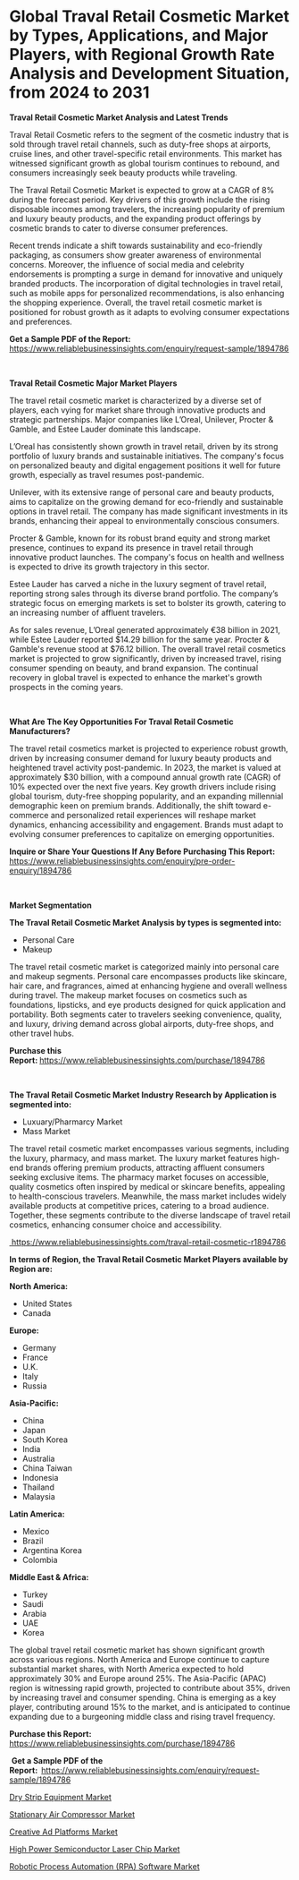 <p><h1>Global Traval Retail Cosmetic Market by Types, Applications, and Major Players, with Regional Growth Rate Analysis and Development Situation, from 2024 to 2031</h1></p><p><strong>Traval Retail Cosmetic Market Analysis and Latest Trends</strong></p>
<p><p>Traval Retail Cosmetic refers to the segment of the cosmetic industry that is sold through travel retail channels, such as duty-free shops at airports, cruise lines, and other travel-specific retail environments. This market has witnessed significant growth as global tourism continues to rebound, and consumers increasingly seek beauty products while traveling. </p><p>The Traval Retail Cosmetic Market is expected to grow at a CAGR of 8% during the forecast period. Key drivers of this growth include the rising disposable incomes among travelers, the increasing popularity of premium and luxury beauty products, and the expanding product offerings by cosmetic brands to cater to diverse consumer preferences. </p><p>Recent trends indicate a shift towards sustainability and eco-friendly packaging, as consumers show greater awareness of environmental concerns. Moreover, the influence of social media and celebrity endorsements is prompting a surge in demand for innovative and uniquely branded products. The incorporation of digital technologies in travel retail, such as mobile apps for personalized recommendations, is also enhancing the shopping experience. Overall, the travel retail cosmetic market is positioned for robust growth as it adapts to evolving consumer expectations and preferences.</p></p>
<p><strong>Get a Sample PDF of the Report:&nbsp;</strong> <a href="https://www.reliablebusinessinsights.com/enquiry/request-sample/1894786?utm_campaign=48&utm_medium=2&utm_source=Github&utm_content=ia&utm_term=24102024&utm_id=traval-retail-cosmetic">https://www.reliablebusinessinsights.com/enquiry/request-sample/1894786</a></p>
<p>&nbsp;</p>
<p><strong>Traval Retail Cosmetic Major Market Players</strong></p>
<p><p>The travel retail cosmetic market is characterized by a diverse set of players, each vying for market share through innovative products and strategic partnerships. Major companies like L’Oreal, Unilever, Procter & Gamble, and Estee Lauder dominate this landscape. </p><p>L’Oreal has consistently shown growth in travel retail, driven by its strong portfolio of luxury brands and sustainable initiatives. The company's focus on personalized beauty and digital engagement positions it well for future growth, especially as travel resumes post-pandemic.</p><p>Unilever, with its extensive range of personal care and beauty products, aims to capitalize on the growing demand for eco-friendly and sustainable options in travel retail. The company has made significant investments in its brands, enhancing their appeal to environmentally conscious consumers.</p><p>Procter & Gamble, known for its robust brand equity and strong market presence, continues to expand its presence in travel retail through innovative product launches. The company's focus on health and wellness is expected to drive its growth trajectory in this sector.</p><p>Estee Lauder has carved a niche in the luxury segment of travel retail, reporting strong sales through its diverse brand portfolio. The company’s strategic focus on emerging markets is set to bolster its growth, catering to an increasing number of affluent travelers.</p><p>As for sales revenue, L’Oreal generated approximately €38 billion in 2021, while Estee Lauder reported $14.29 billion for the same year. Procter & Gamble's revenue stood at $76.12 billion. The overall travel retail cosmetics market is projected to grow significantly, driven by increased travel, rising consumer spending on beauty, and brand expansion. The continual recovery in global travel is expected to enhance the market's growth prospects in the coming years.</p></p>
<p>&nbsp;</p>
<p><strong>What Are The Key Opportunities For Traval Retail Cosmetic Manufacturers?</strong></p>
<p><p>The travel retail cosmetics market is projected to experience robust growth, driven by increasing consumer demand for luxury beauty products and heightened travel activity post-pandemic. In 2023, the market is valued at approximately $30 billion, with a compound annual growth rate (CAGR) of 10% expected over the next five years. Key growth drivers include rising global tourism, duty-free shopping popularity, and an expanding millennial demographic keen on premium brands. Additionally, the shift toward e-commerce and personalized retail experiences will reshape market dynamics, enhancing accessibility and engagement. Brands must adapt to evolving consumer preferences to capitalize on emerging opportunities.</p></p>
<p><strong>Inquire or Share Your Questions If Any Before Purchasing This Report:</strong> <a href="https://www.reliablebusinessinsights.com/enquiry/pre-order-enquiry/1894786?utm_campaign=48&utm_medium=2&utm_source=Github&utm_content=ia&utm_term=24102024&utm_id=traval-retail-cosmetic">https://www.reliablebusinessinsights.com/enquiry/pre-order-enquiry/1894786</a></p>
<p>&nbsp;</p>
<p><strong>Market Segmentation</strong></p>
<p><strong>The Traval Retail Cosmetic Market Analysis by types is segmented into:</strong></p>
<p><ul><li>Personal Care</li><li>Makeup</li></ul></p>
<p><p>The travel retail cosmetic market is categorized mainly into personal care and makeup segments. Personal care encompasses products like skincare, hair care, and fragrances, aimed at enhancing hygiene and overall wellness during travel. The makeup market focuses on cosmetics such as foundations, lipsticks, and eye products designed for quick application and portability. Both segments cater to travelers seeking convenience, quality, and luxury, driving demand across global airports, duty-free shops, and other travel hubs.</p></p>
<p><strong>Purchase this Report:&nbsp;</strong><a href="https://www.reliablebusinessinsights.com/purchase/1894786?utm_campaign=48&utm_medium=2&utm_source=Github&utm_content=ia&utm_term=24102024&utm_id=traval-retail-cosmetic">https://www.reliablebusinessinsights.com/purchase/1894786</a></p>
<p>&nbsp;</p>
<p><strong>The Traval Retail Cosmetic Market Industry Research by Application is segmented into:</strong></p>
<p><ul><li>Luxuary/Pharmarcy Market</li><li>Mass Market</li></ul></p>
<p><p>The travel retail cosmetic market encompasses various segments, including the luxury, pharmacy, and mass market. The luxury market features high-end brands offering premium products, attracting affluent consumers seeking exclusive items. The pharmacy market focuses on accessible, quality cosmetics often inspired by medical or skincare benefits, appealing to health-conscious travelers. Meanwhile, the mass market includes widely available products at competitive prices, catering to a broad audience. Together, these segments contribute to the diverse landscape of travel retail cosmetics, enhancing consumer choice and accessibility.</p></p>
<p><a href="https://www.reliablebusinessinsights.com/traval-retail-cosmetic-r1894786?utm_campaign=48&utm_medium=2&utm_source=Github&utm_content=ia&utm_term=24102024&utm_id=traval-retail-cosmetic">&nbsp;https://www.reliablebusinessinsights.com/traval-retail-cosmetic-r1894786</a></p>
<p><strong>In terms of Region, the Traval Retail Cosmetic Market Players available by Region are:</strong></p>
<p>
    <p> <strong> North America: </strong>
        <ul>
            <li>United States</li>
            <li>Canada</li>
        </ul>
        </p> 
    <p> <strong> Europe: </strong>
        <ul>
            <li>Germany</li>
            <li>France</li>
            <li>U.K.</li>
            <li>Italy</li>
            <li>Russia</li>
        </ul>
        </p> 
    <p> <strong> Asia-Pacific: </strong>
        <ul>
            <li>China</li>
            <li>Japan</li>
            <li>South Korea</li>
            <li>India</li>
            <li>Australia</li>
            <li>China Taiwan</li>
            <li>Indonesia</li>
            <li>Thailand</li>
            <li>Malaysia</li>
        </ul>
        </p> 
    <p> <strong> Latin America: </strong>
        <ul>
            <li>Mexico</li>
            <li>Brazil</li>
            <li>Argentina Korea</li>
            <li>Colombia</li>
        </ul>
        </p> 
    <p> <strong> Middle East & Africa: </strong>
        <ul>
            <li>Turkey</li>
            <li>Saudi</li>
            <li>Arabia</li>
            <li>UAE</li>
            <li>Korea</li>
        </ul>
    </p>
    </p>
<p><p>The global travel retail cosmetic market has shown significant growth across various regions. North America and Europe continue to capture substantial market shares, with North America expected to hold approximately 30% and Europe around 25%. The Asia-Pacific (APAC) region is witnessing rapid growth, projected to contribute about 35%, driven by increasing travel and consumer spending. China is emerging as a key player, contributing around 15% to the market, and is anticipated to continue expanding due to a burgeoning middle class and rising travel frequency.</p></p>
<p><strong>Purchase this Report: </strong><a href="https://www.reliablebusinessinsights.com/purchase/1894786?utm_campaign=48&utm_medium=2&utm_source=Github&utm_content=ia&utm_term=24102024&utm_id=traval-retail-cosmetic">https://www.reliablebusinessinsights.com/purchase/1894786</a></p>
<p>&nbsp;<strong>Get a Sample PDF of the Report:&nbsp;&nbsp;</strong><a href="https://www.reliablebusinessinsights.com/enquiry/request-sample/1894786?utm_campaign=48&utm_medium=2&utm_source=Github&utm_content=ia&utm_term=24102024&utm_id=traval-retail-cosmetic">https://www.reliablebusinessinsights.com/enquiry/request-sample/1894786</a></p>
<p><strong></strong></p>
<p><p><a href="https://www.linkedin.com/pulse/global-dry-strip-equipment-market-opportunities-challenges2024-1fkke?utm_campaign=48&utm_medium=2&utm_source=Github&utm_content=ia&utm_term=24102024&utm_id=traval-retail-cosmetic">Dry Strip Equipment Market</a></p><p><a href="https://issuu.com/reportprime-2/docs/stationary-air-compressor-market-si_9e7f716e57fe18?utm_campaign=48&utm_medium=2&utm_source=Github&utm_content=ia&utm_term=24102024&utm_id=traval-retail-cosmetic">Stationary Air Compressor Market</a></p><p><a href="https://github.com/DorinaOsmani364/Market-Research-Report-List-1/blob/main/creative-ad-platforms-market.md?utm_campaign=48&utm_medium=2&utm_source=Github&utm_content=ia&utm_term=24102024&utm_id=traval-retail-cosmetic">Creative Ad Platforms Market</a></p><p><a href="https://www.linkedin.com/pulse/strategic-market-insights-global-high-power-semiconductor-nhnwe?utm_campaign=48&utm_medium=2&utm_source=Github&utm_content=ia&utm_term=24102024&utm_id=traval-retail-cosmetic">High Power Semiconductor Laser Chip Market</a></p><p><a href="https://github.com/Armeladukagjini693/Market-Research-Report-List-1/blob/main/robotic-process-automation-rpa-software-market.md?utm_campaign=48&utm_medium=2&utm_source=Github&utm_content=ia&utm_term=24102024&utm_id=traval-retail-cosmetic">Robotic Process Automation (RPA) Software Market</a></p></p>
